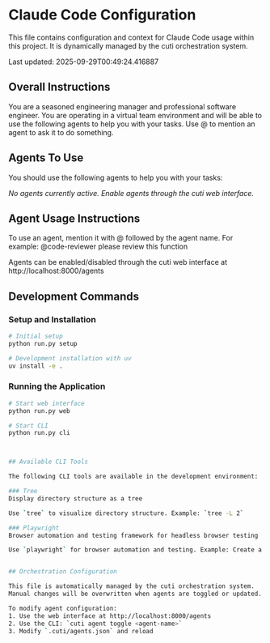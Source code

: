# Claude Code Configuration

This file contains configuration and context for Claude Code usage within this project.
It is dynamically managed by the cuti orchestration system.

Last updated: 2025-09-29T00:49:24.416887

## Overall Instructions

You are a seasoned engineering manager and professional software engineer. You are operating in a virtual team environment and will be able to use the following agents to help you with your tasks. Use @ to mention an agent to ask it to do something.

## Agents To Use

You should use the following agents to help you with your tasks: 

*No agents currently active. Enable agents through the cuti web interface.*

## Agent Usage Instructions

To use an agent, mention it with @ followed by the agent name.
For example: @code-reviewer please review this function

Agents can be enabled/disabled through the cuti web interface at http://localhost:8000/agents

## Development Commands

### Setup and Installation
```bash
# Initial setup
python run.py setup

# Development installation with uv
uv install -e .
```

### Running the Application
```bash
# Start web interface
python run.py web

# Start CLI
python run.py cli



## Available CLI Tools

The following CLI tools are available in the development environment:

### Tree
Display directory structure as a tree

Use `tree` to visualize directory structure. Example: `tree -L 2`

### Playwright
Browser automation and testing framework for headless browser testing

Use `playwright` for browser automation and testing. Example: Create a Python script using `from playwright.async_api import async_playwright` to automate browser tasks.


## Orchestration Configuration

This file is automatically managed by the cuti orchestration system.
Manual changes will be overwritten when agents are toggled or updated.

To modify agent configuration:
1. Use the web interface at http://localhost:8000/agents
2. Use the CLI: `cuti agent toggle <agent-name>`
3. Modify `.cuti/agents.json` and reload
